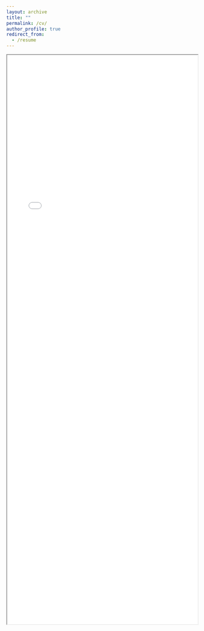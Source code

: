 ```yaml
---
layout: archive
title: ""
permalink: /cv/
author_profile: true
redirect_from:
  - /resume
---
```



<iframe src="../files/CV_of_Dahou_EN.pdf" width="100%" height="1500px"></iframe>


<!-- Work experience

{% include base_path %}

<h1 style="color:crimson"> Education </h1>

* Ph.D in computer science at Wuhan University of Technology, Wuhan, Hubei, China. 2019
* M.S. in computer science and intelligent systems from the University of Ahmad Draia, Adrar, Algeria in 2014
* B.S. in computer science and intelligent systems from the University of Ahmad Draia, Adrar, Algeria in 2012

***

<h1 style="color:crimson"> Work experience </h1>

* Fall 2019 - Now: Assistant professor
  * School of Mathematics & Computer Science.
  * University of Ahmed Draia, Adrar, Algeria.

***

<h1 style="color:crimson"> Teaching </h1>

  <ul>{% for post in site.teaching %}
    {% include archive-single-cv.html %}
  {% endfor %}</ul>

***

<h1 style="color:crimson"> Publications </h1>

  <ul>{% for post in site.publications %}
    {% include archive-single-cv.html %}
  {% endfor %}</ul>

<!-- Work experience
======
* Summer 2015: Research Assistant
  * Github University
  * Duties included: Tagging issues
  * Supervisor: Professor Git

* Fall 2015: Research Assistant
  * Github University
  * Duties included: Merging pull requests
  * Supervisor: Professor Hub
  
Skills
======
* Skill 1
* Skill 2
  * Sub-skill 2.1
  * Sub-skill 2.2
  * Sub-skill 2.3
* Skill 3


  
Talks
======
  <ul>{% for post in site.talks %}
    {% include archive-single-talk-cv.html %}
  {% endfor %}</ul>
  
Teaching
======
  <ul>{% for post in site.teaching %}
    {% include archive-single-cv.html %}
  {% endfor %}</ul>
  
Service and leadership
======
* Currently signed in to 43 different slack teams -->
